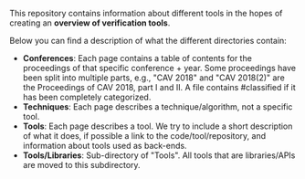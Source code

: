 This repository contains information about different tools in the hopes of creating an **overview of verification tools**.

Below you can find a description of what the different directories contain:
- **Conferences**: Each page contains a table of contents for the proceedings of that specific conference + year. Some proceedings have been split into multiple parts, e.g., "CAV 2018" and "CAV 2018(2)" are the Proceedings of CAV 2018, part I and II. A file contains #classified if it has been completely categorized.
- **Techniques**: Each page describes a technique/algorithm, not a specific tool.
- **Tools**: Each page describes a tool. We try to include a short description of what it does, if possible a link to the code/tool/repository, and information about tools used as back-ends.
- **Tools/Libraries**: Sub-directory of "Tools". All tools that are libraries/APIs are moved to this subdirectory.